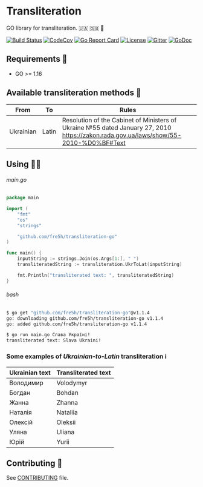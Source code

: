 # Transliteration

GO library for transliteration. 🇺🇦 🇬🇧 🔡

[![Build Status](https://img.shields.io/github/workflow/status/fre5h/transliteration-go/CI/main?style=flat-square)](https://github.com/fre5h/transliteration-go/actions?query=workflow%3ACI+branch%3Amain+)
[![CodeCov](https://img.shields.io/codecov/c/github/fre5h/transliteration-go.svg?style=flat-square)](https://codecov.io/github/fre5h/transliteration-go)
[![Go Report Card](https://goreportcard.com/badge/github.com/fre5h/transliteration-go?style=flat-square)](https://goreportcard.com/report/github.com/fre5h/transliteration-go)
[![License](https://img.shields.io/github/license/fre5h/transliteration-go?style=flat-square)](https://pkg.go.dev/github.com/fre5h/transliteration-go)
[![Gitter](https://img.shields.io/badge/gitter-join%20chat-brightgreen.svg?style=flat-square)](https://gitter.im/fre5h/transliteration-go)
[![GoDoc](https://pkg.go.dev/badge/github.com/fre5h/transliteration-go)](https://pkg.go.dev/github.com/fre5h/transliteration-go)


## Requirements 🧐

* GO >= 1.16

## Available transliteration methods 🎁

| From      | To    | Rules                                                                                                                                     |
|-----------|-------|-------------------------------------------------------------------------------------------------------------------------------------------|
| Ukrainian | Latin | Resolution of the Cabinet of Ministers of Ukraine №55 dated January 27, 2010<br/> https://zakon.rada.gov.ua/laws/show/55-2010-%D0%BF#Text |

## Using 👨‍🎓

###### main.go

```go
package main

import (
    "fmt"
    "os"
    "strings"

    "github.com/fre5h/transliteration-go"
)

func main() {
    inputString := strings.Join(os.Args[1:], " ")
    transliteratedString := transliteration.UkrToLat(inputString)

    fmt.Println("transliterated text: ", transliteratedString)
}
```

###### bash

```bash
$ go get "github.com/fre5h/transliteration-go"@v1.1.4
go: downloading github.com/fre5h/transliteration-go v1.1.4
go: added github.com/fre5h/transliteration-go v1.1.4

$ go run main.go Слава Україні!
transliterated text: Slava Ukraini!
```

### Some examples of *Ukrainian-to-Latin* transliteration ℹ️

| Ukrainian text | Transliterated text |
|----------------|---------------------|
| Володимир      | Volodymyr           |
| Богдан         | Bohdan              |     
| Жанна          | Zhanna              |
| Наталія        | Nataliia            |
| Олексій        | Oleksii             |
| Уляна          | Uliana              |
| Юрій           | Yurii               |

## Contributing 🤝

See [CONTRIBUTING](https://github.com/fre5h/transliteration-go/blob/master/.github/CONTRIBUTING.md) file.
